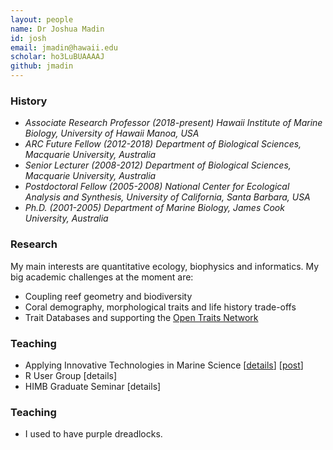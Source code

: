 ```yaml
---
layout: people
name: Dr Joshua Madin
id: josh
email: jmadin@hawaii.edu
scholar: ho3LuBUAAAAJ
github: jmadin
---
```


### History

- *Associate Research Professor (2018-present) Hawaii Institute of Marine Biology, University of Hawaii Manoa, USA*
- *ARC Future Fellow (2012-2018) Department of Biological Sciences, Macquarie University, Australia*
- *Senior Lecturer (2008-2012) Department of Biological Sciences, Macquarie University, Australia*
- *Postdoctoral Fellow (2005-2008) National Center for Ecological Analysis and Synthesis, University of California, Santa Barbara, USA*
- *Ph.D. (2001-2005) Department of Marine Biology, James Cook University, Australia*

### Research

My main interests are quantitative ecology, biophysics and informatics. My big academic challenges at the moment are:

- Coupling reef geometry and biodiversity
- Coral demography, morphological traits and life history trade-offs
- Trait Databases and supporting the [Open Traits Network](https://opentraits.org)

### Teaching

- Applying Innovative Technologies in Marine Science [[details](http://www.himb.hawaii.edu/events/summer-program-2019-applying-innovative-technologies-in-marine-science/)] [[post](/teaching/2017/11/06/summer-course.html)]
- R User Group [details]
- HIMB Graduate Seminar [details]

### Teaching

- I used to have purple dreadlocks.
